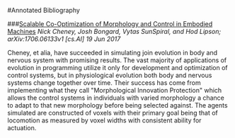 #Annotated Bibliography

###[Scalable Co-Optimization of Morphology and Control in Embodied Machines](https://arxiv.org/pdf/1706.06133.pdf)
*Nick Cheney, Josh Bongard, Vytas SunSpiral, and Hod Lipson; arXiv:1706.06133v1 [cs.AI] 19 Jun 2017*

Cheney, et alia, have succeeded in simulating join evolution in body and nervous system with promising results. The vast majority of applications of evolution in programming utilize it only for development and optimization of control systems, but in physiological evolution both body and nervous systems change together over time. Their success has come from implementing what they call "Morphological Innovation Protection" which allows the control systems in individuals with varied morphology a chance to adapt to that new morphology before being selected against. The agents simulated are constructed of voxels with their primary goal being that of locomotion as measured by voxel widths with consistent ability for actuation.